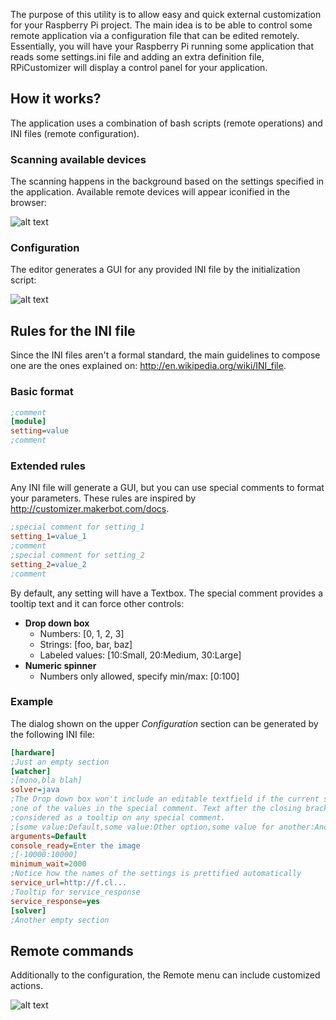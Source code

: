 The purpose of this utility is to allow easy and quick external customization for your Raspberry Pi project. The main idea is to be able to control some remote application via a configuration file that can be edited remotely. Essentially, you will have your Raspberry Pi running some application that reads some settings.ini file and adding an extra definition file, RPiCustomizer will display a control panel for your application.

How it works?
-
The application uses a combination of bash scripts (remote operations) and INI files (remote configuration).

### Scanning available devices
The scanning happens in the background based on the settings specified in the application. Available remote devices will appear iconified in the browser:

![alt text](https://raw.github.com/eried/RPiCustomizer/master/README/browser_0.1_001.png "Browser")


### Configuration
The editor generates a GUI for any provided INI file by the initialization script:

![alt text](https://raw.github.com/eried/RPiCustomizer/master/README/editor_0.1_001.png "Editor")


Rules for the INI file
-
Since the INI files aren't a formal standard, the main guidelines to compose one are the ones explained on: http://en.wikipedia.org/wiki/INI_file. 

### Basic format
```ini
;comment
[module]
setting=value
;comment
```

### Extended rules
Any INI file will generate a GUI, but you can use special comments to format your parameters. These rules are inspired by http://customizer.makerbot.com/docs.
```ini
;special comment for setting_1
setting_1=value_1
;comment
;special comment for setting_2
setting_2=value_2
;comment
```
By default, any setting will have a Textbox. The special comment provides a tooltip text and it can force other controls:
* __Drop down box__
  * Numbers: [0, 1, 2, 3]
  * Strings: [foo, bar, baz]
  * Labeled values: [10:Small, 20:Medium, 30:Large]
* __Numeric spinner__
  * Numbers only allowed, specify min/max: [0:100]

### Example
The dialog shown on the upper *Configuration* section can be generated by the following INI file:
```ini
[hardware]
;Just an empty section
[watcher]
;[mono,bla blah]
solver=java
;The Drop down box won't include an editable textfield if the current setting matches
;one of the values in the special comment. Text after the closing bracket will be 
;considered as a tooltip on any special comment.
;[some value:Default,some value:Other option,some value for another:Another] tooltip
arguments=Default
console_ready=Enter the image
;[-10000:10000]
minimum_wait=2000
;Notice how the names of the settings is prettified automatically 
service_url=http://f.cl...
;Tooltip for service_response
service_response=yes
[solver]
;Another empty section
```

Remote commands
-
Additionally to the configuration, the Remote menu can include customized actions.

![alt text](https://raw.github.com/eried/RPiCustomizer/master/README/remote_0.1_001.png "Remote")
